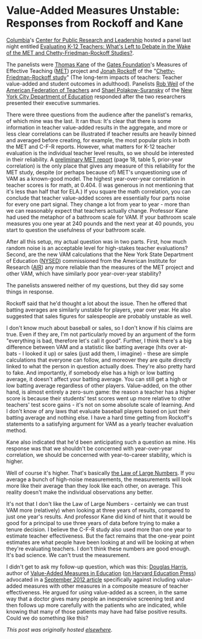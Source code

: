 # Value-Added Measures Unstable: Responses from Rockoff and Kane

<span><a href="http://www.columbia.edu/">Columbia</a>'s <a title="CPRL" href="http://web.law.columbia.edu/public-research-leadership">Center for Public Research and Leadership</a> hosted a panel last night entitled <a href="http://www.tc.columbia.edu/calendar.htm?EventID=12046">Evaluating K-12 Teachers: What's Left to Debate in the Wake of the MET and Chetty-Friedman-Rockoff Studies?</a>.

The panelists were <a href="http://www.gse.harvard.edu/news-impact/tag/thomas-kane/">Thomas Kane</a> of the <a href="http://www.gatesfoundation.org/">Gates Foundation</a>'s Measures of Effective Teaching (<a href="http://www.metproject.org/">MET</a>) project and <a href="http://www4.gsb.columbia.edu/cbs-directory/detail/494805/Jonah%20Rockoff">Jonah Rockoff</a> of the "<a href="http://obs.rc.fas.harvard.edu/chetty/value_added.pdf">Chetty-Friedman-Rockoff study</a>" (The long-term impacts of teachers: Teacher value-added and student outcomes in adulthood). Panelists <a href="http://www.milkeninstitute.org/events/events.taf?EventID=GC07&amp;SPID=2582&amp;cat=allconf&amp;function=show&amp;level1=speakers&amp;level2=bio">Rob Weil</a> of the <a href="http://www.aft.org/">American Federation of Teachers</a> and <a href="http://en.wikipedia.org/wiki/Shael_Polakow-Suransky">Shael Polakow-Suransky</a> of the <a href="http://schools.nyc.gov/">New York City Department of Education</a> responded after the two researchers presented their executive summaries.

There were three questions from the audience after the panelist's remarks, of which mine was the last. It ran thus: It's clear that there is some information in teacher value-added results in the aggregate, and more or less clear correlations can be illustrated if teacher results are heavily binned and averaged before creating, for example, the most popular plots in both the MET and C-F-R reports. However, what matters for K-12 teacher evaluation is the individual teacher level results, so we should be interested in their reliability. A <a href="http://www.metproject.org/downloads/Preliminary_Findings-Research_Paper.pdf">preliminary MET report</a> (page 18, table 5, prior-year correlation) is the only place that gives any measure of this reliability for the MET study, despite (or perhaps because of) MET's unquestioning use of VAM as a known-good model. The highest year-over-year correlation in teacher scores is for math, at 0.404. (I was generous in not mentioning that it's less than half that for ELA.) If you square the math correlation, you can conclude that teacher value-added scores are essentially four parts noise for every one part signal. They change a lot from year to year - more than we can reasonably expect that teachers actually change. Professor Kane had used the metaphor of a bathroom scale for VAM. If your bathroom scale measures you one year at 240 pounds and the next year at 40 pounds, you start to question the usefulness of your bathroom scale.

After all this setup, my actual question was in two parts. First, how much random noise is an acceptable level for high-stakes teacher evaluations? Second, are the new VAM calculations that the New York State Department of Education (<a href="http://www.nysed.gov/">NYSED</a>) commissioned from the American Institute for Research (<a href="http://www.metproject.org/downloads/Preliminary_Findings-Research_Paper.pdf">AIR</a>) any more reliable than the measures of the MET project and other VAM, which have similarly poor year-over-year stability?

The panelists answered neither of my questions, but they did say some things in response.

Rockoff said that he'd thought a lot about the issue. Then he offered that batting averages are similarly unstable for players, year over year. He also suggested that sales figures for salespeople are probably unstable as well.

I don't know much about baseball or sales, so I don't know if his claims are true. Even if they are, I'm not particularly moved by an argument of the form "everything is bad, therefore let's call it good". Further, I think there's a big difference between VAM and a statistic like batting average (hits over at-bats - I looked it up) or sales (just add them, I imagine) - these are simple calculations that everyone can follow, and moreover they are quite directly linked to what the person in question actually does. They're also pretty hard to fake. And importantly, if somebody else has a high or low batting average, it doesn't affect your batting average. You can still get a high or low batting average regardless of other players. Value-added, on the other hand, is almost entirely a zero-sum game: the reason a teacher has a higher score is because their students' test scores went up more relative to other teachers' test score gains - it's not on some absolute scale of learning. And I don't know of any laws that evaluate baseball players based on just their batting average and nothing else. I have a hard time getting from Rockoff's statements to a satisfying argument for VAM as a yearly teacher evaluation method.

Kane also indicated that he'd been anticipating such a question as mine. His response was that we shouldn't be concerned with year-over-year correlation, we should be concerned with year-to-career stability, which is higher.

Well of course it's higher. That's basically <a href="http://en.wikipedia.org/wiki/Law_of_large_numbers">the Law of Large Numbers</a>. If you average a bunch of high-noise measurements, the measurements will look more like their average than they look like each other, on average. This reality doesn't make the individual observations any better.

It's not that I don't like the Law of Large Numbers - certainly we can trust VAM more (relatively) when looking at three years of results, compared to just one year's results. And professor Kane did kind of hint that it would be good for a principal to use three years of data before trying to make a tenure decision. I believe the C-F-R study also used more than one year to estimate teacher effectiveness. But the fact remains that the one-year point estimates are what people have been looking at and will be looking at when they're evaluating teachers. I don't think these numbers are good enough. It's bad science. We can't trust the measurement.

I didn't get to ask my follow-up question, which was this: <a href="http://econ.tulane.edu/profile_harris.shtml">Douglas Harris</a>, author of <a href="http://www.amazon.com/Value-Added-Measures-Education-Every-Educator/dp/1612500005">Value-Added Measures in Education</a> (<a href="http://www.hepg.org/hep/book/132">on Harvard Education Press</a>) advocated in a <a href="http://www.huffingtonpost.com/douglas-n-harris/local-issues-national-spo_b_1893628.html">September 2012 article</a> specifically against including value-added measures with other measures in a composite measure of teacher effectiveness. He argued for using value-added as a screen, in the same way that a doctor gives many people an inexpensive screening test and then follows up more carefully with the patients who are indicated, while knowing that many of those patients may have had false positive results. Could we do something like this?</span>


*This post was originally hosted [elsewhere](https://planspacedotorg.wordpress.com/2013/03/06/value-added-measures-unstable-responses-from-rockoff-and-kane/).*
